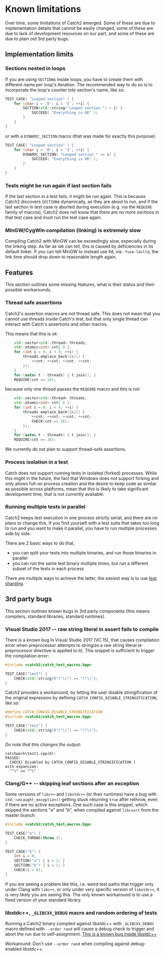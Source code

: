 <a id="top"></a>
# Known limitations

Over time, some limitations of Catch2 emerged. Some of these are due
to implementation details that cannot be easily changed, some of these
are due to lack of development resources on our part, and some of these
are due to plain old 3rd party bugs.


## Implementation limits
### Sections nested in loops

If you are using `SECTION`s inside loops, you have to create them with
different name per loop's iteration. The recommended way to do so is to
incorporate the loop's counter into section's name, like so:

```cpp
TEST_CASE( "Looped section" ) {
    for (char i = '0'; i < '5'; ++i) {
        SECTION(std::string("Looped section ") + i) {
            SUCCEED( "Everything is OK" );
        }
    }
}
```

or with a `DYNAMIC_SECTION` macro (that was made for exactly this purpose):

```cpp
TEST_CASE( "Looped section" ) {
    for (char i = '0'; i < '5'; ++i) {
        DYNAMIC_SECTION( "Looped section " << i) {
            SUCCEED( "Everything is OK" );
        }
    }
}
```

### Tests might be run again if last section fails

If the last section in a test fails, it might be run again. This is because
Catch2 discovers `SECTION`s dynamically, as they are about to run, and
if the last section in test case is aborted during execution (e.g. via
the `REQUIRE` family of macros), Catch2 does not know that there are no
more sections in that test case and must run the test case again.


### MinGW/CygWin compilation (linking) is extremely slow

Compiling Catch2 with MinGW can be exceedingly slow, especially during
the linking step. As far as we can tell, this is caused by deficiencies
in its default linker. If you can tell MinGW to instead use lld, via
`-fuse-ld=lld`, the link time should drop down to reasonable length
again.


## Features
This section outlines some missing features, what is their status and their possible workarounds.

### Thread safe assertions
Catch2's assertion macros are not thread safe. This does not mean that
you cannot use threads inside Catch's test, but that only single thread
can interact with Catch's assertions and other macros.

This means that this is ok
```cpp
    std::vector<std::thread> threads;
    std::atomic<int> cnt{ 0 };
    for (int i = 0; i < 4; ++i) {
        threads.emplace_back([&]() {
            ++cnt; ++cnt; ++cnt; ++cnt;
        });
    }
    for (auto& t : threads) { t.join(); }
    REQUIRE(cnt == 16);
```
because only one thread passes the `REQUIRE` macro and this is not
```cpp
    std::vector<std::thread> threads;
    std::atomic<int> cnt{ 0 };
    for (int i = 0; i < 4; ++i) {
        threads.emplace_back([&]() {
            ++cnt; ++cnt; ++cnt; ++cnt;
            CHECK(cnt == 16);
        });
    }
    for (auto& t : threads) { t.join(); }
    REQUIRE(cnt == 16);
```

We currently do not plan to support thread-safe assertions.


### Process isolation in a test
Catch does not support running tests in isolated (forked) processes. While this might in the future, the fact that Windows does not support forking and only allows full-on process creation and the desire to keep code as similar as possible across platforms, mean that this is likely to take significant development time, that is not currently available.


### Running multiple tests in parallel

Catch2 keeps test execution in one process strictly serial, and there
are no plans to change this. If you find yourself with a test suite
that takes too long to run and you want to make it parallel, you have
to run multiple processes side by side.

There are 2 basic ways to do that,
* you can split your tests into multiple binaries, and run those binaries
  in parallel
* you can run the same test binary multiple times, but run a different
  subset of the tests in each process

There are multiple ways to achieve the latter, the easiest way is to use
[test sharding](command-line.md#test-sharding).


## 3rd party bugs

This section outlines known bugs in 3rd party components (this means compilers, standard libraries, standard runtimes).


### Visual Studio 2017 -- raw string literal in assert fails to compile

There is a known bug in Visual Studio 2017 (VC 15), that causes compilation
error when preprocessor attempts to stringize a raw string literal
(`#` preprocessor directive is applied to it). This snippet is sufficient
to trigger the compilation error:

```cpp
#include <catch2/catch_test_macros.hpp>

TEST_CASE("test") {
    CHECK(std::string(R"("\)") == "\"\\");
}
```

Catch2 provides a workaround, by letting the user disable stringification
of the original expression by defining `CATCH_CONFIG_DISABLE_STRINGIFICATION`,
like so:
```cpp
#define CATCH_CONFIG_DISABLE_STRINGIFICATION
#include <catch2/catch_test_macros.hpp>

TEST_CASE("test") {
    CHECK(std::string(R"("\)") == "\"\\");
}
```

_Do note that this changes the output:_
```
catchwork\test1.cpp(6):
PASSED:
  CHECK( Disabled by CATCH_CONFIG_DISABLE_STRINGIFICATION )
with expansion:
  ""\" == ""\"
```


### Clang/G++ -- skipping leaf sections after an exception
Some versions of `libc++` and `libstdc++` (or their runtimes) have a bug with `std::uncaught_exception()` getting stuck returning `true` after rethrow, even if there are no active exceptions. One such case is this snippet, which skipped the sections "a" and "b", when compiled against `libcxxrt` from the master branch
```cpp
#include <catch2/catch_test_macros.hpp>

TEST_CASE("a") {
    CHECK_THROWS(throw 3);
}

TEST_CASE("b") {
    int i = 0;
    SECTION("a") { i = 1; }
    SECTION("b") { i = 2; }
    CHECK(i > 0);
}
```

If you are seeing a problem like this, i.e. weird test paths that trigger only under Clang with `libc++`, or only under very specific version of `libstdc++`, it is very likely you are seeing this. The only known workaround is to use a fixed version of your standard library.


### libstdc++, `_GLIBCXX_DEBUG` macro and random ordering of tests

Running a Catch2 binary compiled against libstdc++ with `_GLIBCXX_DEBUG`
macro defined with `--order rand` will cause a debug check to trigger and
abort the run due to self-assignment.
[This is a known bug inside libstdc++](https://stackoverflow.com/questions/22915325/avoiding-self-assignment-in-stdshuffle/23691322)

Workaround: Don't use `--order rand` when compiling against debug-enabled
libstdc++.
